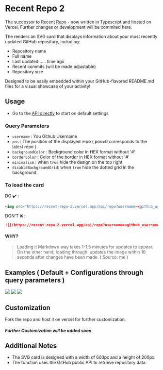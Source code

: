 # Recent Repo 2
The successor to Recent Repo - now written in Typescript and hosted on Vercel. Further changes or development will be commited here. 

The renders an SVG card that displays information about your most recently updated GitHub repository, including:

- Repository name
- Full name
- Last updated ..... time ago
- Recent commits (will be made adjustable)
- Repository size

Designed to be easily embedded within your GitHub-flavored README.md files for a visual showcase of your activity!

## Usage
- Go to the [API directly](https://recent-repo-2.vercel.app/api/repo) to start on default settings

### Query Parameters
- `username` : You Github Username
- `pos` : The position of the displayed repo ( pos=0 corresponds to the latest repo )
- `backgroundColor` : Background color in HEX format without '#'
- `borderColor` : Color of the border in HEX format without '#'
- `minimalism` : when `true` hide the design on the top right
- `disableBackgroundGrid`: when `true` hide the dotted grid in the background

### To load the card

DO ✔️ :
```html
<img src="https://recent-repo-2.vercel.app/api/repo?username=<github_username>&pos=0" height="150" width="450" />
```

DON'T ❌ :
```markdown
![](https://recent-repo-2.vercel.app/api/repo?username=<github_username>&pos=0)
```

#### WHY?
> Loading it Markdown way takes 1-1.5 minutes for updates to appear. On the other hand, loading through <img> updates the image within 10 seconds after changes have been made. ( Source: me )

## Examples ( Default + Configurations through query parameters )
![](https://recent-repo-2.vercel.app/api/repo?username=saphalpdyl)
![](https://recent-repo-2.vercel.app/api/repo?username=saphalpdyl&pos=1&backgroundColor=0d1117&borderColor=596679&minimalism=true)
![](https://recent-repo-2.vercel.app/api/repo?username=saphalpdyl&pos=2&backgroundColor=0ff3&borderColor=fff&disableBackgroundGrid=true)

## Customization
Fork the repo and host it on vercel for further customization.

##### Further Customization will be added soon

## Additional Notes
- The SVG card is designed with a width of 600px and a height of 200px.
- The function uses the GitHub public API to retrieve repository data.
